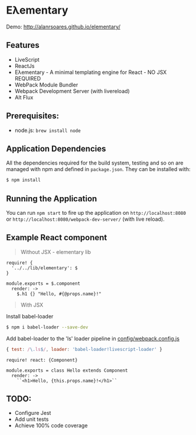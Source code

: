 Eλementary
==========

Demo: http://alanrsoares.github.io/elementary/

## Features
- LiveScript
- ReactJs
- Eλementary - A minimal templating engine for React - NO JSX REQUIRED
- WebPack Module Bundler
- Webpack Development Server (with livereload)
- Alt Flux

## Prerequisites:

- node.js: `brew install node`

## Application Dependencies

All the dependencies required for the build system, testing and so on are managed with npm and defined in `package.json`.
They can be installed with:

```bash
$ npm install
```

## Running the Application

You can run `npm start` to fire up the application on `http://localhost:8080`
or `http://localhost:8080/webpack-dev-server/` (with live reload).

## Example React component

> Without JSX - elementary lib

```LiveScript
require! {
  '../../lib/elementary': $
}

module.exports = $.component
  render: ->
    $.h1 {} "Hello, #{@props.name}!"
```

> With JSX

Install babel-loader
```bash
$ npm i babel-loader --save-dev
```

Add babel-loader to the 'ls' loader pipeline in [config/webpack.config.js](../master/config/webpack.config.js#L17)
```javascript
{ test: /\.ls$/, loader: 'babel-loader!livescript-loader' }
```

```LiveScript
require! react: {Component}

module.exports = class Hello extends Component
  render: ->
    ``<h1>Hello, {this.props.name}!</h1>``
```

## TODO:

- Configure Jest
- Add unit tests
- Achieve 100% code coverage
